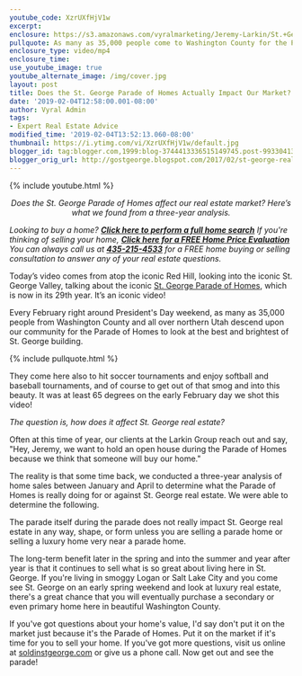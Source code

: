 ```yaml
---
youtube_code: XzrUXfHjV1w
excerpt:
enclosure: https://s3.amazonaws.com/vyralmarketing/Jeremy-Larkin/St.+George+Real+Estate+Agent+Does+the+Parade+of+Homes+affect+our+market.mp4
pullquote: As many as 35,000 people come to Washington County for the Parade of Homes.
enclosure_type: video/mp4
enclosure_time:
use_youtube_image: true
youtube_alternate_image: /img/cover.jpg
layout: post
title: Does the St. George Parade of Homes Actually Impact Our Market?
date: '2019-02-04T12:58:00.001-08:00'
author: Vyral Admin
tags:
- Expert Real Estate Advice
modified_time: '2019-02-04T13:52:13.060-08:00'
thumbnail: https://i.ytimg.com/vi/XzrUXfHjV1w/default.jpg
blogger_id: tag:blogger.com,1999:blog-3744413336515149745.post-99330413504925788
blogger_orig_url: http://gostgeorge.blogspot.com/2017/02/st-george-real-estate-agent-does-parade.html
---
```

{% include youtube.html %}
<p style="text-align: center;"><em>Does the St. George Parade of Homes affect our real estate market? Here’s what we found from a three-year analysis.</em></p>

<div class="post-cta">
<em>Looking to buy a home? <strong><a href="http://www.stgeorgehomesearching.com/" target="_blank">Click here to perform a full home search</a></strong>
If you're thinking of selling your home, <a href="http://gostgeorgehomevalue.com/" target="_blank"><strong>Click here for a FREE Home Price Evaluation</strong></a>
You can always call us at <strong><a href="tel:435-215-4533">435-215-4533</a></strong> for a FREE home buying or selling consultation to answer any of your real estate questions.</em>
</div>

Today’s video comes from atop the iconic Red Hill, looking into the iconic St. George Valley, talking about the iconic <a href="http://paradehomes.com/web/" target="_blank">St. George Parade of Homes</a>, which is now in its 29th year.
It’s an iconic video!

Every February right around President's Day weekend, as many as 35,000 people from Washington County and all over northern Utah descend upon our community for the Parade of Homes to look at the best and brightest of St. George building.

{% include pullquote.html %}

They come here also to hit soccer tournaments and enjoy softball and baseball tournaments, and of course to get out of that smog and into this beauty. It was at least 65 degrees on the early February day we shot this video!

*The question is, how does it affect St. George real estate?*

Often at this time of year, our clients at the Larkin Group reach out and say, "Hey, Jeremy, we want to hold an open house during the Parade of Homes because we think that someone will buy our home."

The reality is that some time back, we conducted a three-year analysis of home sales between January and April to determine what the Parade of Homes is really doing for or against St. George real estate. We were able to determine the following.

The parade itself during the parade does not really impact St. George real estate in any way, shape, or form unless you are selling a parade home or selling a luxury home very near a parade home.

The long-term benefit later in the spring and into the summer and year after year is that it continues to sell what is so great about living here in St. George. If you're living in smoggy Logan or Salt Lake City and you come see St. George on an early spring weekend and look at luxury real estate, there's a great chance that you will eventually purchase a secondary or even primary home here in beautiful Washington County.

If you've got questions about your home's value, I'd say don't put it on the market just because it's the Parade of Homes. Put it on the market if it's time for you to sell your home. If you've got more questions, visit us online at <a href="http://www.soldinstgeorge.com/" target="_blank">soldinstgeorge.com</a> or give us a phone call. Now get out and see the parade!
